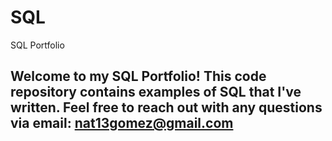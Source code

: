 # SQL
SQL Portfolio
## Welcome to my SQL Portfolio! This code repository contains examples of SQL that I've written. Feel free to reach out with any questions via email: nat13gomez@gmail.com 
